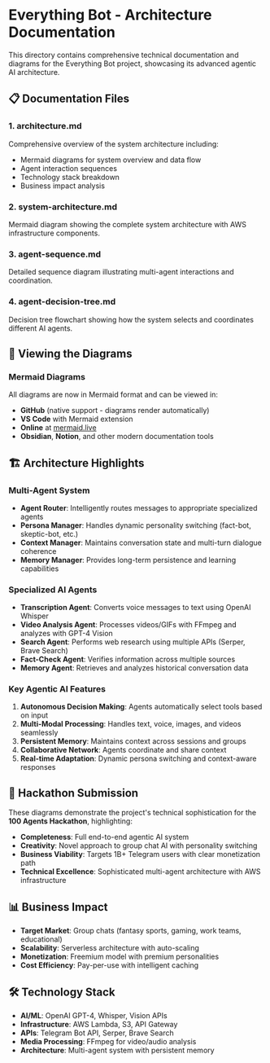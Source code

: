 # Everything Bot - Architecture Documentation

This directory contains comprehensive technical documentation and diagrams for the Everything Bot project, showcasing its advanced agentic AI architecture.

## 📋 Documentation Files

### 1. **architecture.md**
Comprehensive overview of the system architecture including:
- Mermaid diagrams for system overview and data flow
- Agent interaction sequences
- Technology stack breakdown
- Business impact analysis

### 2. **system-architecture.md**
Mermaid diagram showing the complete system architecture with AWS infrastructure components.

### 3. **agent-sequence.md**
Detailed sequence diagram illustrating multi-agent interactions and coordination.

### 4. **agent-decision-tree.md**
Decision tree flowchart showing how the system selects and coordinates different AI agents.

## 🔧 Viewing the Diagrams

### Mermaid Diagrams
All diagrams are now in Mermaid format and can be viewed in:
- **GitHub** (native support - diagrams render automatically)
- **VS Code** with Mermaid extension
- **Online** at [mermaid.live](https://mermaid.live/)
- **Obsidian**, **Notion**, and other modern documentation tools

## 🏗 Architecture Highlights

### Multi-Agent System
- **Agent Router**: Intelligently routes messages to appropriate specialized agents
- **Persona Manager**: Handles dynamic personality switching (fact-bot, skeptic-bot, etc.)
- **Context Manager**: Maintains conversation state and multi-turn dialogue coherence
- **Memory Manager**: Provides long-term persistence and learning capabilities

### Specialized AI Agents
- **Transcription Agent**: Converts voice messages to text using OpenAI Whisper
- **Video Analysis Agent**: Processes videos/GIFs with FFmpeg and analyzes with GPT-4 Vision
- **Search Agent**: Performs web research using multiple APIs (Serper, Brave Search)
- **Fact-Check Agent**: Verifies information across multiple sources
- **Memory Agent**: Retrieves and analyzes historical conversation data

### Key Agentic AI Features
1. **Autonomous Decision Making**: Agents automatically select tools based on input
2. **Multi-Modal Processing**: Handles text, voice, images, and videos seamlessly
3. **Persistent Memory**: Maintains context across sessions and groups
4. **Collaborative Network**: Agents coordinate and share context
5. **Real-time Adaptation**: Dynamic persona switching and context-aware responses

## 🚀 Hackathon Submission

These diagrams demonstrate the project's technical sophistication for the **100 Agents Hackathon**, highlighting:

- **Completeness**: Full end-to-end agentic AI system
- **Creativity**: Novel approach to group chat AI with personality switching
- **Business Viability**: Targets 1B+ Telegram users with clear monetization path
- **Technical Excellence**: Sophisticated multi-agent architecture with AWS infrastructure

## 📊 Business Impact

- **Target Market**: Group chats (fantasy sports, gaming, work teams, educational)
- **Scalability**: Serverless architecture with auto-scaling
- **Monetization**: Freemium model with premium personalities
- **Cost Efficiency**: Pay-per-use with intelligent caching

## 🛠 Technology Stack

- **AI/ML**: OpenAI GPT-4, Whisper, Vision APIs
- **Infrastructure**: AWS Lambda, S3, API Gateway
- **APIs**: Telegram Bot API, Serper, Brave Search
- **Media Processing**: FFmpeg for video/audio analysis
- **Architecture**: Multi-agent system with persistent memory